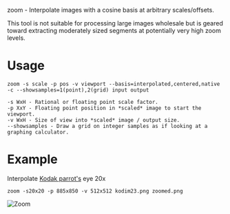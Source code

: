 zoom - Interpolate images with a cosine basis at arbitrary scales/offsets.

This tool is not suitable for processing large images wholesale but is geared toward extracting moderately sized segments at potentially very high zoom levels.

# Usage
	zoom -s scale -p pos -v viewport --basis=interpolated,centered,native -c --showsamples=1(point),2(grid) input output

	-s WxH - Rational or floating point scale factor.
	-p XxY - Floating point position in *scaled* image to start the viewport.
	-v WxH - Size of view into *scaled* image / output size.
	--showsamples - Draw a grid on integer samples as if looking at a graphing calculator.

# Example
Interpolate [Kodak parrot's](http://r0k.us/graphics/kodak/kodak/kodim23.png) eye 20x

	zoom -s20x20 -p 885x850 -v 512x512 kodim23.png zoomed.png
	
![Zoom](http://0x09.net/i/g/zoom.png)